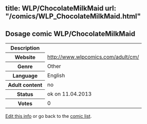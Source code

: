 title: WLP/ChocolateMilkMaid
url: "/comics/WLP_ChocolateMilkMaid.html"
---
Dosage comic WLP/ChocolateMilkMaid
-----------------------------------------

<table class="comicinfo">
<tr>
<th>Description</th><td></td>
</tr>
<tr>
<th>Website</th><td><a href="http://www.wlpcomics.com/adult/cm/">http://www.wlpcomics.com/adult/cm/</a></td>
</tr>
<tr>
<th>Genre</th><td>Other</td>
</tr>
<tr>
<th>Language</th><td>English</td>
</tr>
<tr>
<th>Adult content</th><td>no</td>
</tr>
<tr>
<th>Status</th><td>ok on 11.04.2013</td>
</tr>
<tr>
<th>Votes</th><td>0</div></td>
</tr>
</table>

[Edit this info](/comics/WLP_ChocolateMilkMaid_edit.html) or go back to the [comic list](../comic-index.html).
